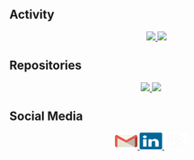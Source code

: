 ## Activity

<div align="center">
  <div style="display: flex; justify-content: center; align-items: flex-start;">
    <div style="text-align: right; margin-right: 20px;">
    </div>
    <div>
      <a href="#">
        <img height=160px src="https://github-readme-stats.vercel.app/api?username=Polyana150&show_icons=true&theme=dracula">
      </a>
      <a href="https://github.com/Polyana150?tab=repositories">
        <img height=160px src="https://github-readme-stats.vercel.app/api/top-langs/?username=Polyana150&layout=donut&hide_progress=true&langs_count=16&theme=dracula">
      </a>
    </div>
  </div>
</div>

## Repositories

<div align="center"> 
<a href="//github.com/Polyana150/quantumnet"> 
  <img width=46% src="https://github-readme-stats.vercel.app/api/pin/?username=Polyana150&repo=quantumnet&theme=dracula">
</a>
<a href="//github.com/Polyana150/Gercom"> 
<img width=46% src="https://github-readme-stats.vercel.app/api/pin/?username=Polyana150&repo=Gercom&theme=dracula">
</a> 
</div>

## Social Media

<div align="center">
  <a href="mailto:polyanamoraes05@gmail.com">
    <img height="30" width="40" src="gmail.svg">
  </a>
  <a href="https://www.linkedin.com/in/polyana-moraes-9773252b1/">
    <img height="30" width="40" src="linkedin.svg">
  </a>
  <a href="https://quantumnet.gercom.ufpa.br/">
    <img height="30" width="40" src="gercom.svg">
  </a>
</div>

  
